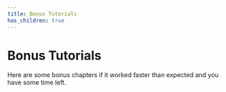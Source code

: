 ```yaml
---
title: Bonus Tutorials
has_children: true
---
```


# Bonus Tutorials

Here are some bonus chapters if it worked faster than expected and you have some time left.
